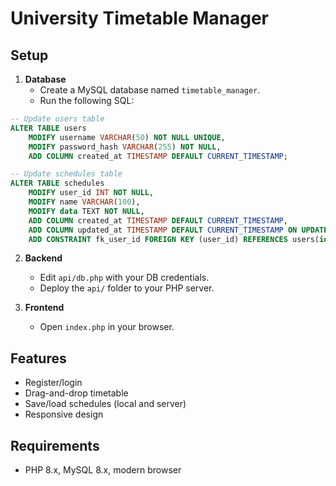 # University Timetable Manager

## Setup

1. **Database**
   - Create a MySQL database named `timetable_manager`.
   - Run the following SQL:

```sql
-- Update users table
ALTER TABLE users
    MODIFY username VARCHAR(50) NOT NULL UNIQUE,
    MODIFY password_hash VARCHAR(255) NOT NULL,
    ADD COLUMN created_at TIMESTAMP DEFAULT CURRENT_TIMESTAMP;

-- Update schedules table
ALTER TABLE schedules
    MODIFY user_id INT NOT NULL,
    MODIFY name VARCHAR(100),
    MODIFY data TEXT NOT NULL,
    ADD COLUMN created_at TIMESTAMP DEFAULT CURRENT_TIMESTAMP,
    ADD COLUMN updated_at TIMESTAMP DEFAULT CURRENT_TIMESTAMP ON UPDATE CURRENT_TIMESTAMP,
    ADD CONSTRAINT fk_user_id FOREIGN KEY (user_id) REFERENCES users(id) ON DELETE CASCADE;
```

2. **Backend**
   - Edit `api/db.php` with your DB credentials.
   - Deploy the `api/` folder to your PHP server.

3. **Frontend**
   - Open `index.php` in your browser.

## Features
- Register/login
- Drag-and-drop timetable
- Save/load schedules (local and server)
- Responsive design

## Requirements
- PHP 8.x, MySQL 8.x, modern browser
